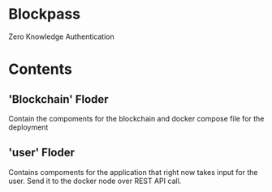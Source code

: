 # Blockpass
Zero Knowledge Authentication 

# Contents
<h2>'Blockchain' Floder</h2>
<p>Contain the compoments for the blockchain and docker compose file for the deployment</p>

<h2>'user' Floder</h2>
<p>Contains compoments for the application that right now takes input for the user. Send it to the docker node over REST API call.</p>
